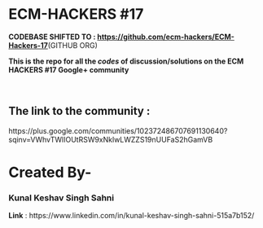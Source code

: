 # ECM-HACKERS #17
<strong> CODEBASE SHIFTED TO : https://github.com/ecm-hackers/ECM-Hackers-17</strong>(GITHUB ORG) 
<p>
  <strong>
    This is the repo for all the <em>codes</em> of discussion/solutions on the ECM HACKERS #17 Google+ community
  </strong>
    </p><br>
<h2>The link to the community :<br></h2>
https://plus.google.com/communities/102372486707691130640?sqinv=VWhvTWlIOUtRSW9xNklwLWZZS19nUUFaS2hGamVB<br>
<h1>Created By-</h1>
<p><h3><strong>Kunal Keshav Singh Sahni</strong></h3></p>
<div><strong>Link</strong> : https://www.linkedin.com/in/kunal-keshav-singh-sahni-515a7b152/ </div>
